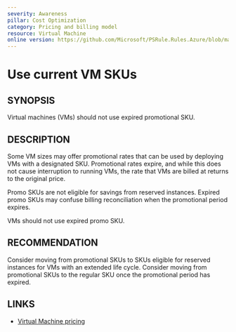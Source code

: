 ```yaml
---
severity: Awareness
pillar: Cost Optimization
category: Pricing and billing model
resource: Virtual Machine
online version: https://github.com/Microsoft/PSRule.Rules.Azure/blob/main/docs/en/rules/Azure.VM.PromoSku.md
---
```


# Use current VM SKUs

## SYNOPSIS

Virtual machines (VMs) should not use expired promotional SKU.

## DESCRIPTION

Some VM sizes may offer promotional rates that can be used by deploying VMs with a designated SKU.
Promotional rates expire, and while this does not cause interruption to running VMs, the rate that VMs are billed at returns to the original price.

Promo SKUs are not eligible for savings from reserved instances.
Expired promo SKUs may confuse billing reconciliation when the promotional period expires.

VMs should not use expired promo SKU.

## RECOMMENDATION

Consider moving from promotional SKUs to SKUs eligible for reserved instances for VMs with an extended life cycle.
Consider moving from promotional SKUs to the regular SKU once the promotional period has expired.

## LINKS

- [Virtual Machine pricing](https://azure.microsoft.com/pricing/details/virtual-machines/linux/)
